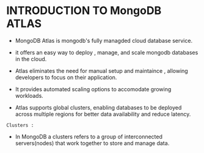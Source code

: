 # INTRODUCTION TO MongoDB ATLAS

- MongoDB Atlas is mongodb's fully managded cloud database service.
- it offers an easy way to deploy , manage, and scale mongodb databases in the cloud.

- Atlas eliminates the need for manual setup and maintaince , allowing developers to focus on their application.

- It provides automated scaling options to accomodate growing workloads. 

- Atlas supports global clusters, enabling databases to be deployed across multiple regions for better data availability and reduce latency.


```Clusters :```

- In MongoDB a clusters refers to a group of interconnected servers(nodes) that work together to store and manage data.